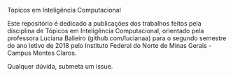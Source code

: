 Tópicos em Inteligência Computacional

Este repositório é dedicado a publicações dos trabalhos feitos pela disciplina de Tópicos em Inteligência Computacional, orientado pela professora Luciana Balieiro (github.com/lucianaa) para o segundo semestre do ano letivo de 2018 pelo Instituto Federal do Norte de Minas Gerais - Campus Montes Claros.

Qualquer dúvida, submeta um issue.
